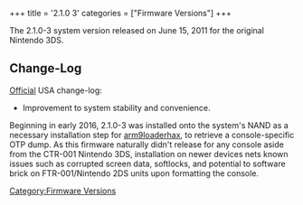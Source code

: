 +++
title = '2.1.0 3'
categories = ["Firmware Versions"]
+++

The 2.1.0-3 system version released on June 15, 2011 for the original
Nintendo 3DS.

## Change-Log

[Official](https://en-americas-support.nintendo.com/app/answers/detail/a_id/231/~/system-menu-update-history#v210)
USA change-log:

- Improvement to system stability and convenience.

Beginning in early 2016, 2.1.0-3 was installed onto the system's NAND as
a necessary installation step for
[arm9loaderhax](3DS_System_Flaws#arm9loader "wikilink"), to retrieve a
console-specific OTP dump. As this firmware naturally didn't release for
any console aside from the CTR-001 Nintendo 3DS, installation on newer
devices nets known issues such as corrupted screen data, softlocks, and
potential to software brick on FTR-001/Nintendo 2DS units upon
formatting the console.

[Category:Firmware Versions](Category:Firmware_Versions "wikilink")